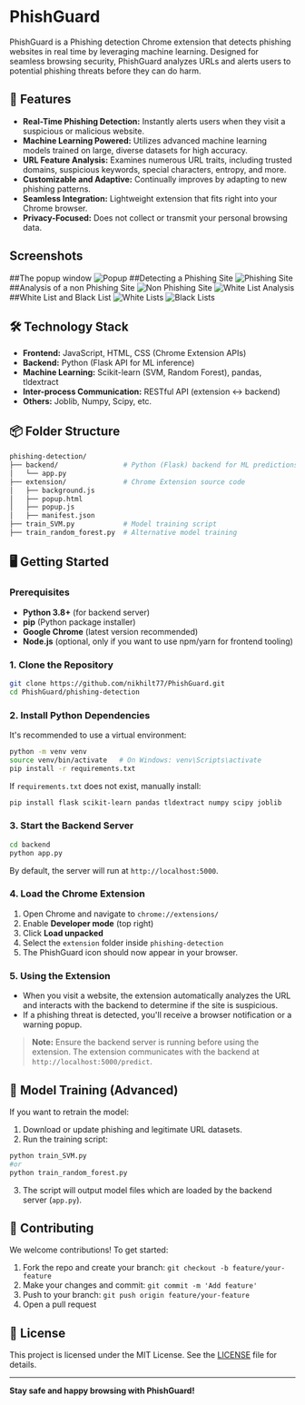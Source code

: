 

# PhishGuard

PhishGuard is a Phishing detection Chrome extension that detects phishing websites in real time by leveraging machine learning. Designed for seamless browsing security, PhishGuard analyzes URLs and alerts users to potential phishing threats before they can do harm.


## 🚀 Features

- **Real-Time Phishing Detection:** Instantly alerts users when they visit a suspicious or malicious website.
- **Machine Learning Powered:** Utilizes advanced machine learning models trained on large, diverse datasets for high accuracy.
- **URL Feature Analysis:** Examines numerous URL traits, including trusted domains, suspicious keywords, special characters, entropy, and more.
- **Customizable and Adaptive:** Continually improves by adapting to new phishing patterns.
- **Seamless Integration:** Lightweight extension that fits right into your Chrome browser.
- **Privacy-Focused:** Does not collect or transmit your personal browsing data.

## Screenshots

##The popup window
![Popup](Screenshots/PhishGuard-Popup.png)
##Detecting a Phishing Site
![Phishing Site](Screenshots/PhishGuard-Phishing-Site.png)
##Analysis of a non Phishing Site
![Non Phishing Site](Screenshots/PhishGuard-Not-Phishy-Site.png)
![White List Analysis](Screenshots/PhishGuard-WhiteLists-Analysis.png)
##White List and Black List
![White Lists](Screenshots/PhishGuard-WhiteLists.png)
![Black Lists](Screenshots/PhishGuard-BlackLists.png)

## 🛠️ Technology Stack

- **Frontend:** JavaScript, HTML, CSS (Chrome Extension APIs)
- **Backend:** Python (Flask API for ML inference)
- **Machine Learning:** Scikit-learn (SVM, Random Forest), pandas, tldextract
- **Inter-process Communication:** RESTful API (extension ↔ backend)
- **Others:** Joblib, Numpy, Scipy, etc.

## 📦 Folder Structure

```bash
phishing-detection/
├── backend/                # Python (Flask) backend for ML predictions
│   └── app.py
├── extension/              # Chrome Extension source code
│   ├── background.js
│   ├── popup.html
│   ├── popup.js
│   ├── manifest.json
├── train_SVM.py            # Model training script
├── train_random_forest.py  # Alternative model training
```

## 🖥️ Getting Started

### Prerequisites

- **Python 3.8+** (for backend server)
- **pip** (Python package installer)
- **Google Chrome** (latest version recommended)
- **Node.js** (optional, only if you want to use npm/yarn for frontend tooling)

### 1. Clone the Repository

```bash
git clone https://github.com/nikhilt77/PhishGuard.git
cd PhishGuard/phishing-detection
```

### 2. Install Python Dependencies

It's recommended to use a virtual environment:

```bash
python -m venv venv
source venv/bin/activate   # On Windows: venv\Scripts\activate
pip install -r requirements.txt
```

If `requirements.txt` does not exist, manually install:

```bash
pip install flask scikit-learn pandas tldextract numpy scipy joblib
```

### 3. Start the Backend Server

```bash
cd backend
python app.py
```

By default, the server will run at `http://localhost:5000`.

### 4. Load the Chrome Extension

1. Open Chrome and navigate to `chrome://extensions/`
2. Enable **Developer mode** (top right)
3. Click **Load unpacked**
4. Select the `extension` folder inside `phishing-detection`
5. The PhishGuard icon should now appear in your browser.

### 5. Using the Extension

- When you visit a website, the extension automatically analyzes the URL and interacts with the backend to determine if the site is suspicious.
- If a phishing threat is detected, you'll receive a browser notification or a warning popup.

> **Note:** Ensure the backend server is running before using the extension. The extension communicates with the backend at `http://localhost:5000/predict`.

## 🧪 Model Training (Advanced)

If you want to retrain the model:

1. Download or update phishing and legitimate URL datasets.
2. Run the training script:

```bash
python train_SVM.py
#or
python train_random_forest.py
```

3. The script will output model files which are loaded by the backend server (`app.py`).

## 🤝 Contributing

We welcome contributions! To get started:

1. Fork the repo and create your branch: `git checkout -b feature/your-feature`
2. Make your changes and commit: `git commit -m 'Add feature'`
3. Push to your branch: `git push origin feature/your-feature`
4. Open a pull request

## 📝 License

This project is licensed under the MIT License. See the [LICENSE](LICENSE) file for details.

---

**Stay safe and happy browsing with PhishGuard!**

```

